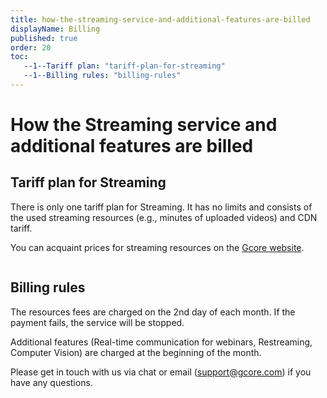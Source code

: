 ```yaml
---
title: how-the-streaming-service-and-additional-features-are-billed
displayName: Billing
published: true
order: 20
toc:
   --1--Tariff plan: "tariff-plan-for-streaming"
   --1--Billing rules: "billing-rules"
---
```

# How the Streaming service and additional features are billed

## Tariff plan for Streaming

There is only one tariff plan for Streaming. It has no limits and consists of the used streaming resources (e.g., minutes of uploaded videos) and CDN tariff. 

You can acquaint prices for streaming resources on the <a href="https://gcore.com/pricing/streaming-platform" target="_blank">Gcore website</a>.

<img src="https://support.gcore.com/hc/article_attachments/10512203476241" alt="">

## Billing rules

The resources fees are charged on the 2nd day of each month. If the payment fails, the service will be stopped.

Additional features (Real-time communication for webinars, Restreaming, Computer Vision) are charged at the beginning of the month.

Please get in touch with us via chat or email ([support@gcore.com](mailto:support@gcore.com)) if you have any questions.